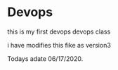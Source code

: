 # Devops

this is my first devops devops class


i have modifies this fike as version3


Todays adate 06/17/2020.

